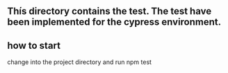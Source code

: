 ## Thís directory contains the test. The test have been implemented for the cypress environment.

## how to start
change into the project directory and run
	npm test 